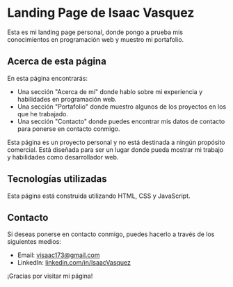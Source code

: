 # Landing Page de Isaac Vasquez

Esta es mi landing page personal, donde pongo a prueba mis conocimientos en programación web y muestro mi portafolio.

## Acerca de esta página

En esta página encontrarás:

- Una sección "Acerca de mí" donde hablo sobre mi experiencia y habilidades en programación web.
- Una sección "Portafolio" donde muestro algunos de los proyectos en los que he trabajado.
- Una sección "Contacto" donde puedes encontrar mis datos de contacto para ponerse en contacto conmigo.

Esta página es un proyecto personal y no está destinada a ningún propósito comercial. Está diseñada para ser un lugar donde pueda mostrar mi trabajo y habilidades como desarrollador web.

## Tecnologías utilizadas

Esta página está construida utilizando HTML, CSS y JavaScript.

## Contacto

Si deseas ponerse en contacto conmigo, puedes hacerlo a través de los siguientes medios:

- Email: [visaac173@gmail.com](mailto:visaac173@gmail.com)
- LinkedIn: [linkedin.com/in/IsaacVasquez](https://www.linkedin.com/in/jose-isaac-vasquez-llanas-92bb29114/)

¡Gracias por visitar mi página!
